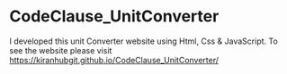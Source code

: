 # CodeClause_UnitConverter
I developed this unit Converter website using Html, Css &amp; JavaScript. To see the website please visit  https://kiranhubgit.github.io/CodeClause_UnitConverter/
